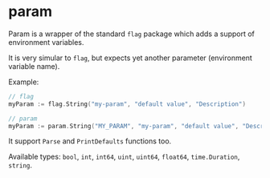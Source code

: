 # param

Param is a wrapper of the standard `flag` package which adds a support of environment variables.

It is very simular to `flag`, but expects yet another parameter (environment variable name).

Example:

```go
// flag
myParam := flag.String("my-param", "default value", "Description")

// param
myParam := param.String("MY_PARAM", "my-param", "default value", "Description")
```

It support `Parse` and `PrintDefaults` functions too.

Available types: `bool`, `int`, `int64`, `uint`, `uint64`, `float64`, `time.Duration`, `string`.
